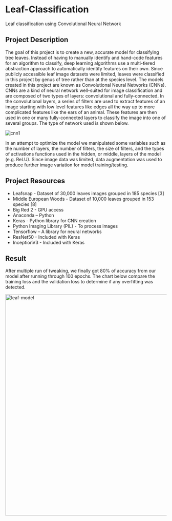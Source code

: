 # Leaf-Classification
Leaf classification using Convolutional Neural Network

## Project Description

The goal of this project is to create a new, accurate model for classifying tree leaves. Instead of having to manually identify and hand-code features for an algorithm to classify, deep learning algorithms use a multi-tiered abstraction approach to automatically identify features on their own. Since publicly accessible leaf image datasets were limited, leaves were classified in this project by genus of tree rather than at the species level. 
The models created in this project are known as Convolutional Neural Networks (CNNs).  CNNs are a kind of neural network well-suited for image classification and are composed of two types of layers: convolutional and fully-connected. In the convolutional layers, a series of filters are used to extract features of an image starting with low level features like edges all the way up to more complicated features like the ears of an animal. These features are then used in one or many fully-connected layers to classify the image into one of several groups. The type of network used is shown below.

![cnn1](https://user-images.githubusercontent.com/5084852/37256162-4803217a-252d-11e8-83bc-7b70341ae7a2.png)

In an attempt to optimize the model we manipulated some variables such as the number of layers, the number of filters, the size of filters, and the types of activations functions used in the hidden, or middle, layers of the model (e.g. ReLU). Since image data was limited, data augmentation was used to produce further image variation for model training/testing. 

## Project Resources

* Leafsnap - Dataset of 30,000 leaves images grouped in 185 species [3]
* Middle European Woods  - Dataset of 10,000 leaves grouped in 153 species [8]
* Big Red 2 - GPU access
* Anaconda – Python
* Keras - Python library for CNN creation
* Python Imaging Library (PIL) - To process images
* Tensorflow – A library for neural networks
* ResNet50 - Included with Keras
* InceptionV3 - Included with Keras

## Result

After multiple run of tweaking, we finally got 80% of accuracy from our model after running through 100 epochs. The chart below compare the training loss and the validation loss to determine if any overfitting was detected.

<img width="690" alt="leaf-model" src="https://user-images.githubusercontent.com/5084852/37256184-9d063cb6-252d-11e8-9189-68152e1b537f.png">
